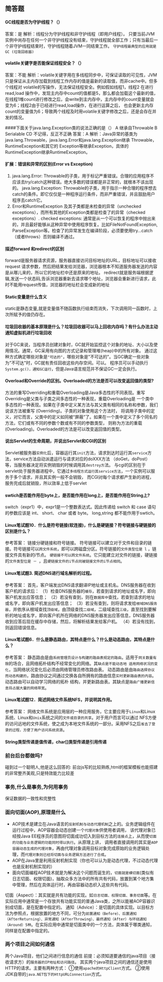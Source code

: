 ## 简答题
#### GC线程是否为守护线程？（）
答案：是
解析：线程分为守护线程和非守护线程（即用户线程）。
只要当前JVM实例中尚存在任何一个非守护线程没有结束，守护线程就全部工作；只有当最后一个非守护线程结束时，守护线程随着JVM一同结束工作。
`守护线程最典型的应用就是 GC (垃圾回收器)`

#### volatile关键字是否能保证线程安全？（）
答案：不能
解析：volatile关键字用在多线程同步中，可保证读取的可见性，JVM只是保证从主内存加载到线程工作内存的值是最新的读取值，而非cache中。但多个线程对
volatile的写操作，无法保证线程安全。例如假如线程1，线程2 在进行read,load 操作中，发现主内存中count的值都是5，那么都会加载这个最新的值，
在线程1堆count进行修改之后，会write到主内存中，主内存中的count变量就会变为6；线程2由于已经进行read,load操作，在进行运算之后，
也会更新主内存count的变量值为6；导致两个线程及时用volatile关键字修改之后，还是会存在并发的情况。

####下面关于java.lang.Exception类的说法正确的是（）
A 继承自Throwable      B Serialable      CD 不记得，反正不正确
答案：A
解析：Java异常的基类为java.lang.Throwable，java.lang.Error和java.lang.Exception继承 Throwable，RuntimeException和其它的
Exception等继承Exception，具体的RuntimeException继承RuntimeException。
#### 扩展：错误和异常的区别(Error vs Exception) 
1) java.lang.Error: Throwable的子类，用于标记严重错误。合理的应用程序不应该去try/catch这种错误。绝大多数的错误都是非正常的，就根本不该出现的。
java.lang.Exception: Throwable的子类，用于指示一种合理的程序想去catch的条件。即它仅仅是一种程序运行条件，而非严重错误，并且鼓励用户程序去catch它。
2)  Error和RuntimeException 及其子类都是未检查的异常（unchecked exceptions），而所有其他的Exception类都是检查了的异常（checked exceptions）.
checked exceptions: 通常是从一个可以恢复的程序中抛出来的，并且最好能够从这种异常中使用程序恢复。比如FileNotFoundException, 
ParseException等。检查了的异常发生在编译阶段，必须要使用try…catch（或者throws）否则编译不通过。

#### 描述forward 和redirect的区别
forward是服务器请求资源，服务器直接访问目标地址的URL，目标地址可以接收request 请求参数，然后把结果发给浏览器，浏览器根本不知道服务器发送的内容是从哪儿来的，所以它的地址栏中还是原来的地址。
redirect就是服务端根据逻辑,发送一个状态码,告诉浏览器重新去请求哪个地址，浏览器会重新进行请求，此时不能用request传值，浏览器的地址栏会变成新的地址

#### Static变量是什么含义
static是静态变量,就是变量值不随函数执行结束而消失，下次调用同一函数时，上次所赋予的值仍存在。

#### 垃圾回收器的基本原理是什么？垃圾回收器可以马上回收内存吗？有什么办法主动通知虚拟机进行垃圾回收
对于GC来说，当程序员创建对象时，GC就开始监控这个对象的地址、大小以及使用情况。通常，GC采用有向图的方式记录和管理堆(heap)中的所有对象。
通过这种方式确定哪些对象是`"可达的"`，哪些对象是"不可达的"。当GC确定一些对象为"不可达"时，GC就有责任回收这些内存空间。可以。
程序员可以手动执行`System.gc()，通知GC运行`，但是Java语言规范并不保证GC一定会执行。

#### Overload和Override的区别。Overloaded的方法是否可以改变返回值的类型?
方法的重写Overriding和重载Overloading是Java多态性的不同表现。重写Overriding是父类与子类之间多态性的一种表现，重载Overloading是
一个类中多态性的一种表现。如果在子类中定义某方法与其父类有相同的名称和参数，我们说该方法被重写 (Overriding)。子类的对象使用这个方法时，
将调用子类中的定义，对它而言，父类中的定义如同被“屏蔽”了。如果在一个类中定义了多个同名的方法，它们或有不同的参数个数或有不同的参数类型，
则称为方法的重载(Overloading)。Overloaded的方法是可以改变返回值的类型。

#### 说出Servlet的生命周期，并说出Servlet和CGI的区别
Servlet被服务器`实例化`后，容器运行其`init`方法，请求到达时运行其`service`方法，service方法自动派遣运行与请求对应的doXXX方法
（doGet，doPost）等，当服务器决定将实例销毁的时候调用其`destroy方`法。
与cgi的区别在于servlet处于服务器进程中，它通过`多线程方式运行其service方法`，一个实例可以服务于多个请求，并且其实例一般不会销毁，
而CGI对每个请求都产生新的进程，服务完成后就销毁，所以效率上低于servlet

#### swtich是否能作用在byte上，是否能作用在long上，是否能作用在String上?
switch（expr1）中，expr1是一个整数表达式。因此传递给 switch 和 case 语句的参数应该是 int、 short、 char 或者 byte。
long,string 都不能作用于swtich。


#### Linux笔试题10．什么是符号链接(软连接)，什么是硬链接？符号链接与硬链接的区别是什么？
参考答案：
链接分硬链接和符号链接。
符号链接可以建立对于文件和目录的链接。符号链接可以`跨文件系统`，即可以跨磁盘分区。符号链接的`文件类型位是 l` ，链接文件具有新的i节点。
`硬链接不可以跨文件系统`。它只能建立对文件的链接，硬链接的`文件类型位是 － `，且`硬链接文件的i节点同被链接文件的i节点相同`。

#### Linux笔试题3. 简述DNS进行域名解析的过程。
参考答案：
首先，客户端发出DNS请求翻译IP地址或主机名。DNS服务器在收到客户机的请求后：
（1）检查DNS服务器的`缓存`，若查到请求的地址或名字，即向客户机发出应答信息；
（2）若没有查到，则在`数据库中`查找，若查到请求的地址或名字，即向客户机发出应答信息；
（3）若没有查到，则将请求发给`根域DNS服务器`，并依序从根域查找`顶级域`，由顶级查找`二级域`，二级域查找`三级`，直至找到要解析的地址或名字，即向客户机所在网络的DNS服务器发出应答信息，DNS服务器收到应答后现在缓存中存储，然后，将解析结果发给客户机。
（4）若没有找到，则返回错误信息。

#### Linux笔试题6．什么是静态路由，其特点是什么？什么是动态路由，其特点是什么？
参考答案：
静态路由是由`系统管理员设计与构建的路由表规定的路由`。适用于`网关数量有限`的场合，且网络拓朴结构不经常变化的网络。其`缺点是不能动态地
适用网络状况的变化`，当网络状况变化后必须由网络管理员修改路由表。
动态路由是由`路由选择协议而动态构建的`，路由协议之间通过交换各自所拥有的路由信息`实时更新路由表的内容`。动态路由可以自动学习网络的拓朴
结构，并更新路由表。其缺点是`路由广播更新信息将占据大量的网络带宽`。

#### Linux笔试题12．简述网络文件系统NFS，并说明其作用。
参考答案：
网络文件系统是应用层的一种应用服务，它主要应用于`Linux`和Linux系统、Linux和`Unix`系统之间的`文件或目录的共享`。对于用户而言可以通过
NFS方便的访问远地的文件系统，使之成为本地文件系统的一部分。采用NFS之后`省去了登录的过程，方便了用户访问系统资源`。


####  String类型传递是值传递，char[]类型传递是引用传递


### 前台后台都做吗?
碰到过一个聪明人,他是这么回答的: 前台js写的比较熟练,html的框架模板也能搭建的非常整齐美观,只是特效能力比较差

### 事务,什么是事务,为何用事务
保证数据的一致性和完整性

### 面向切面(AOP),原理是什么 
- AOP技术是建立在Java语言的`反射机制与动态代理机制`之上的。业务逻辑组件在运行过程中，AOP容器会动态创建一个`代理对象`供使用者调用，
该代理对象已经按Java EE程序员的意图将切面成功切入到目标方法的`连接点`上，从而使`切面的功能与业务逻辑的功能同时得以执行`。从原理上讲，
调用者直接调用的其实是`AOP容器动态生成的代理对象`，再由代理对象调用目标对象完成原始的业务逻辑处理，而`代理对象则已经将切面与业务逻辑方法进行了合成`。
- AOP在Java里是利用反射机制实现（你也可以认为是动态代理，不过动态代理也是反射机制实现的）
- 面向切面编程AOP技术就是为解决这个问题而诞生的，`切面就是横切面`(类似有日志切面、权限切面)，抽取众多方法中的所有共有代码，放置到某个地方集中管理，然后在具体运行时，再由容器动态织入这些共有代码。

切面（Aspect）：其实就是共有功能的实现。如`日志切面、权限切面、事务切面`等。在实际应用中通常是一个存放共有功能实现的普通Java类，之所以能被AOP容器识别成切面，是在配置中指定的。
通知（Advice）：是切面的具体实现。以目标方法为参照点，根据放置的地方不同，可分为`前置通知（Before）、后置通知（AfterReturning）、异常通知（AfterThrowing）、最终通知（After）与环绕通知（Around）5种`。在实际应用中通常是切面类中的一个方法，具体属于哪类通知，同样是在配置中指定的。

### 两个项目之间如何通信
两个Java项目，他们之间进行信息的通信
前提：必须知道要通信的java项目（接收请求方）的`服务器的IP地址和访问路径`。
其实两个java项目之间的通信还是使用HTTP的请求。主要有两种方式：
①使用`apache的HttpClient`方式。
②使用JDK自带的`java.NET包下的HttpURLConnection`方式。

